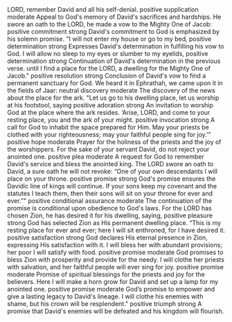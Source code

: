 <sentimentAnalysis>
    <psalm number="132">
        <verse number="1">
            <text>LORD, remember David and all his self-denial.</text>
            <polarity>positive</polarity>
            <emotion>supplication</emotion>
            <intensity>moderate</intensity>
            <context>Appeal to God's memory of David's sacrifices and hardships.</context>
        </verse>
        <verse number="2">
            <text>He swore an oath to the LORD, he made a vow to the Mighty One of Jacob:</text>
            <polarity>positive</polarity>
            <emotion>commitment</emotion>
            <intensity>strong</intensity>
            <context>David's commitment to God is emphasized by his solemn promise.</context>
        </verse>
        <verse number="3">
            <text>"I will not enter my house or go to my bed,</text>
            <polarity>positive</polarity>
            <emotion>determination</emotion>
            <intensity>strong</intensity>
            <context>Expresses David's determination in fulfilling his vow to God.</context>
        </verse>
        <verse number="4">
            <text>I will allow no sleep to my eyes or slumber to my eyelids,</text>
            <polarity>positive</polarity>
            <emotion>determination</emotion>
            <intensity>strong</intensity>
            <context>Continuation of David's determination in the previous verse.</context>
        </verse>
        <verse number="5">
            <text>until I find a place for the LORD, a dwelling for the Mighty One of Jacob."</text>
            <polarity>positive</polarity>
            <emotion>resolution</emotion>
            <intensity>strong</intensity>
            <context>Conclusion of David's vow to find a permanent sanctuary for God.</context>
        </verse>
        <verse number="6">
            <text>We heard it in Ephrathah, we came upon it in the fields of Jaar:</text>
            <polarity>neutral</polarity>
            <emotion>discovery</emotion>
            <intensity>moderate</intensity>
            <context>The discovery of the news about the place for the ark.</context>
        </verse>
        <verse number="7">
            <text>"Let us go to his dwelling place, let us worship at his footstool, saying</text>
            <polarity>positive</polarity>
            <emotion>adoration</emotion>
            <intensity>strong</intensity>
            <context>An invitation to worship God at the place where the ark resides.</context>
        </verse>
        <verse number="8">
            <text>‘Arise, LORD, and come to your resting place, you and the ark of your might.</text>
            <polarity>positive</polarity>
            <emotion>invocation</emotion>
            <intensity>strong</intensity>
            <context>A call for God to inhabit the space prepared for Him.</context>
        </verse>
        <verse number="9">
            <text>May your priests be clothed with your righteousness; may your faithful people sing for joy.’"</text>
            <polarity>positive</polarity>
            <emotion>hope</emotion>
            <intensity>moderate</intensity>
            <context>Prayer for the holiness of the priests and the joy of the worshippers.</context>
        </verse>
        <verse number="10">
            <text>For the sake of your servant David, do not reject your anointed one.</text>
            <polarity>positive</polarity>
            <emotion>plea</emotion>
            <intensity>moderate</intensity>
            <context>A request for God to remember David's service and bless the anointed king.</context>
        </verse>
        <verse number="11">
            <text>The LORD swore an oath to David, a sure oath he will not revoke: “One of your own descendants I will place on your throne.</text>
            <polarity>positive</polarity>
            <emotion>promise</emotion>
            <intensity>strong</intensity>
            <context>God's promise ensures the Davidic line of kings will continue.</context>
        </verse>
        <verse number="12">
            <text>If your sons keep my covenant and the statutes I teach them, then their sons will sit on your throne for ever and ever.”"</text>
            <polarity>positive</polarity>
            <emotion>conditional assurance</emotion>
            <intensity>moderate</intensity>
            <context>The continuation of the promise is conditional upon obedience to God's laws.</context>
        </verse>
        <verse number="13">
            <text>For the LORD has chosen Zion, he has desired it for his dwelling, saying,</text>
            <polarity>positive</polarity>
            <emotion>pleasure</emotion>
            <intensity>strong</intensity>
            <context>God has selected Zion as His permanent dwelling place.</context>
        </verse>
        <verse number="14">
            <text>“This is my resting place for ever and ever; here I will sit enthroned, for I have desired it.</text>
            <polarity>positive</polarity>
            <emotion>satisfaction</emotion>
            <intensity>strong</intensity>
            <context>God declares His eternal presence in Zion, expressing His satisfaction with it.</context>
        </verse>
        <verse number="15">
            <text>I will bless her with abundant provisions; her poor I will satisfy with food.</text>
            <polarity>positive</polarity>
            <emotion>promise</emotion>
            <intensity>moderate</intensity>
            <context>God promises to bless Zion with prosperity and provide for the needy.</context>
        </verse>
        <verse number="16">
            <text>I will clothe her priests with salvation, and her faithful people will ever sing for joy.</text>
            <polarity>positive</polarity>
            <emotion>promise</emotion>
            <intensity>moderate</intensity>
            <context>Promise of spiritual blessings for the priests and joy for the believers.</context>
        </verse>
        <verse number="17">
            <text>Here I will make a horn grow for David and set up a lamp for my anointed one.</text>
            <polarity>positive</polarity>
            <emotion>promise</emotion>
            <intensity>moderate</intensity>
            <context>God’s promise to empower and give a lasting legacy to David's lineage.</context>
        </verse>
        <verse number="18">
            <text>I will clothe his enemies with shame, but his crown will be resplendent."</text>
            <polarity>positive</polarity>
            <emotion>triumph</emotion>
            <intensity>strong</intensity>
            <context>A promise that David's enemies will be defeated and his kingdom will flourish.</context>
        </verse>
    </psalm>
</sentimentAnalysis>